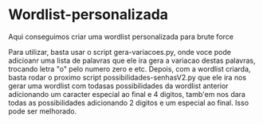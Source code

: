 # Wordlist-personalizada
Aqui conseguimos criar uma wordlist personalizada para brute force

Para utilizar, basta usar o script gera-variacoes.py, onde voce pode adicioanr uma lista de palavras que ele ira gera a variacao destas palavras, trocando letra "o" pelo numero zero e etc.
Depois, com a wordlist criarda, basta rodar o proximo script possibilidades-senhasV2.py que ele ira nos gerar uma wordlist com todasas possibilidades da wordlist anterior adicionando um caracter especial ao final e 4 digitos, tamb'em nos dara todas as possibilidades adicionando 2 digitos e um especial ao final. Isso pode ser melhorado.
